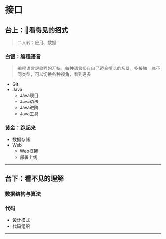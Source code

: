 #   接口


##  台上：看得见的招式
>   二人转：应用、数据

### 白银：编程语言
>   编程语言是编程的开始，每种语言都有自己适合擅长的场景，多接触一些不同类型，可以切换各种视角，看到更多

-   Git
-   Java
    -   Java项目
    -   Java语法
    -   Java进阶
    -   Java工具

### 黄金：跑起来
-   数据存储
-   Web
    -   Web框架
    -   部署上线
----

##  台下：看不见的理解

### 数据结构与算法

### 代码
-   设计模式
-   代码组织

----